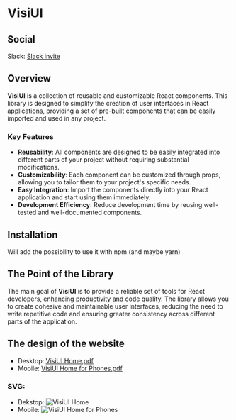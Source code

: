 # VisiUI
## Social
Slack: [Slack invite](https://join.slack.com/t/nuovaareadila-6ll7179/shared_invite/zt-2oge4h1vn-J18RupLnaPKbmgF_AnhuSw)

## Overview

**VisiUI** is a collection of reusable and customizable React components. This library is designed to simplify the creation of user interfaces in React applications, providing a set of pre-built components that can be easily imported and used in any project.

### Key Features

- **Reusability**: All components are designed to be easily integrated into different parts of your project without requiring substantial modifications.
- **Customizability**: Each component can be customized through props, allowing you to tailor them to your project's specific needs.
- **Easy Integration**: Import the components directly into your React application and start using them immediately.
- **Development Efficiency**: Reduce development time by reusing well-tested and well-documented components.

## Installation

Will add the possibility to use it with npm (and maybe yarn)

## The Point of the Library
The main goal of **VisiUI** is to provide a reliable set of tools for React developers, enhancing productivity and code quality. The library allows you to create cohesive and maintainable user interfaces, reducing the need to write repetitive code and ensuring greater consistency across different parts of the application.

## The design of the website

- Desktop: [VisiUI Home.pdf](https://github.com/user-attachments/files/16647613/VisiUI.Home.pdf)
- Mobile: [VisiUI Home for Phones.pdf](https://github.com/user-attachments/files/16647614/VisiUI.Home.for.Phones.pdf)

### SVG:
- Dekstop: ![VisiUI Home](https://github.com/user-attachments/assets/055ccc3a-c514-491d-a21d-41b97a0adb33)
- Mobile: ![VisiUI Home for Phones](https://github.com/user-attachments/assets/704397b5-0af0-43ae-bf04-b2fcca247cb2)
